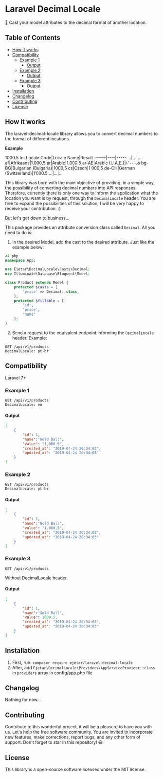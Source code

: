 # Laravel Decimal Locale
🔄 Cast your model attributes to the decimal format of another location.

## Table of Contents
  * [How it works](#how-it-works)
  * [Compatibility](#compatibility)
    + [Example 1](#example-1)
      - [Output](#output)
    + [Example 2](#example-2)
      - [Output](#output-1)
    + [Example 3](#example-3)
      - [Output](#output-2)
  * [Installation](#installation)
  * [Changelog](#changelog)
  * [Contributing](#contributing)
  * [License](#license)

## How it works
The laravel-decimal-locale library allows you to convert decimal numbers to the format of different locations.

**Example**

1000.5 to:
Locale Code|Locale Name|Result
------|----|-----
...|...|...
af|Afrikaans|1.000,5
ar|Arabic|1,000.5
ar-AE|Arabic (U.A.E.)|١٬٠٠٠٫٥
bg-BG|Bulgarian (Bulgaria)|1000,5
cs|Czech|1 000,5
de-CH|German (Switzerland)|1’000.5
...|...|...

This library was born with the main objective of providing, in a simple way, the possibility of converting decimal numbers into API responses. Therefore, currently there is only one way to inform the application what the location you want is by request, through the `DecimalLocale` header. You are free to expand the possibilities of this solution, I will be very happy to receive your contribution. :)

But let's get down to business...

This package provides an attribute conversion class called `Decimal`. All you need to do is:
1. In the desired Model, add the cast to the desired attribute. Just like the example below:
```php
<? php
namespace App;

use Ejetar\DecimalLocale\Casts\Decimal;
use Illuminate\Database\Eloquent\Model;

class Product extends Model {
    protected $casts = [
        'price' => Decimal::class,
    ];
    protected $fillable = [
        'id',
        'price',
        'name'
    ];
}
```
2. Send a request to the equivalent endpoint informing the `DecimalLocale` header. Example:
```
GET /api/v1/products
DecimalLocale: pt-br
```

## Compatibility
Laravel 7+

### Example 1
```
GET /api/v1/products
DecimalLocale: en
```
#### Output
```json
[
    {
        "id": 1,
        "name":"Gold Ball",
        "value": "1,000.5",
        "created_at": "2019-04-24 20:34:03",
        "updated_at": "2019-04-24 20:34:03"
    }
]
```
### Example 2
```
GET /api/v1/products
DecimalLocale: pt-br
```
#### Output
```json
[
    {
        "id": 1,
        "name":"Gold Ball",
        "value": "1.000,5",
        "created_at": "2019-04-24 20:34:03",
        "updated_at": "2019-04-24 20:34:03"
    }
]
```
### Example 3
```
GET /api/v1/products
```
Without DecimalLocale header.
#### Output
```json
[
    {
        "id": 1,
        "name":"Gold Ball",
        "value": 1000.5,
        "created_at": "2019-04-24 20:34:03",
        "updated_at": "2019-04-24 20:34:03"
    }
]
```

## Installation
1. First, run: `composer require ejetar/laravel-decimal-locale`
2. After, add `Ejetar\DecimalLocale\Providers\AppServiceProvider::class` in `providers` array in config/app.php file

## Changelog
Nothing for now...

## Contributing
Contribute to this wonderful project, it will be a pleasure to have you with us. Let's help the free software community. You are invited to incorporate new features, make corrections, report bugs, and any other form of support.
Don't forget to star in this repository! 😀 

## License
This library is a open-source software licensed under the MIT license.

